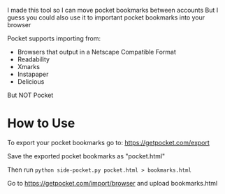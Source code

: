 I made this tool so I can move pocket bookmarks between accounts
But I guess you could also use it to important pocket bookmarks into your browser

Pocket supports importing from:
* Browsers that output in a Netscape Compatible Format
* Readability
* Xmarks
* Instapaper
* Delicious

But NOT Pocket

# How to Use
To export your pocket bookmarks go to:  https://getpocket.com/export

Save the exported pocket bookmarks as "pocket.html"

Then run `python side-pocket.py pocket.html > bookmarks.html`

Go to https://getpocket.com/import/browser and upload bookmarks.html


